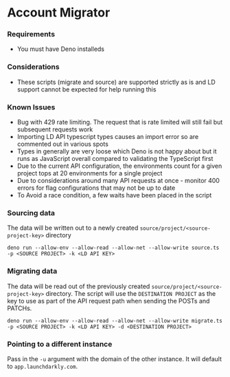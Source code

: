 # Account Migrator 

### Requirements

- You must have Deno installeds


### Considerations

- These scripts (migrate and source) are supported strictly as is and LD support cannot be expected for help running this

### Known Issues

- Bug with 429 rate limiting. The request that is rate limited will still fail
  but subsequent requests work
- Importing LD API typescript types causes an import error so are commented out
  in various spots
- Types in generally are very loose which Deno is not happy about but it runs as
  JavaScript overall compared to validating the TypeScript first
- Due to the current API configuration, the environments count for a given project tops at 20 environments for a single project
- Due to considerations around many API requests at once - monitor 400 errors for flag configurations that may not be up to date
- To Avoid a race condition, a few waits have been placed in the script

### Sourcing data

The data will be written out to a newly created
`source/project/<source-project-key>` directory

```
deno run --allow-env --allow-read --allow-net --allow-write source.ts -p <SOURCE PROJECT> -k <LD API KEY>

```

### Migrating data

The data will be read out of the previously created
`source/project/<source-project-key>` directory. The script will use the
`DESTINATION PROJECT` as the key to use as part of the API request path when
sending the POSTs and PATCHs.

```
deno run --allow-env --allow-read --allow-net --allow-write migrate.ts -p <SOURCE PROJECT> -k <LD API KEY> -d <DESTINATION PROJECT>

```

### Pointing to a different instance

Pass in the `-u` argument with the domain of the other instance. It will default
to `app.launchdarkly.com`.
